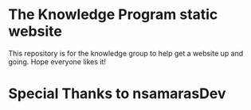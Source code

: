 # The Knowledge Program static website
This repository is for the knowledge group to help get a website up and going.  Hope everyone likes it! 

# Special Thanks to nsamarasDev
